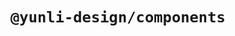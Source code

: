 <!--
 * @Author: Droganc
 * @Date: 2022-02-10 17:53:30
 * @LastEditTime: 2022-02-10 18:12:25
 * @LastEditors: Droganc
 * @Description: 
 * @FilePath: /lerna/yunli-design/packages/components/README.md
-->
# `@yunli-design/components`